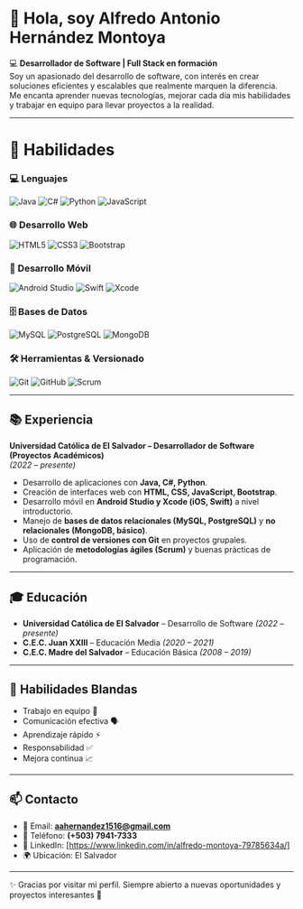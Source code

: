 # 👋 Hola, soy Alfredo Antonio Hernández Montoya  

💻 **Desarrollador de Software | Full Stack en formación**  
Soy un apasionado del desarrollo de software, con interés en crear soluciones eficientes y escalables que realmente marquen la diferencia.  
Me encanta aprender nuevas tecnologías, mejorar cada día mis habilidades y trabajar en equipo para llevar proyectos a la realidad.  

---

# 🚀 Habilidades

### 💻 Lenguajes
![Java](https://img.shields.io/badge/Java-ED8B00?style=for-the-badge&logo=openjdk&logoColor=white)
![C#](https://img.shields.io/badge/C%23-239120?style=for-the-badge&logo=c-sharp&logoColor=white)
![Python](https://img.shields.io/badge/Python-3776AB?style=for-the-badge&logo=python&logoColor=white)
![JavaScript](https://img.shields.io/badge/JavaScript-F7DF1E?style=for-the-badge&logo=javascript&logoColor=black)

### 🌐 Desarrollo Web
![HTML5](https://img.shields.io/badge/HTML5-E34F26?style=for-the-badge&logo=html5&logoColor=white)
![CSS3](https://img.shields.io/badge/CSS3-1572B6?style=for-the-badge&logo=css3&logoColor=white)
![Bootstrap](https://img.shields.io/badge/Bootstrap-563D7C?style=for-the-badge&logo=bootstrap&logoColor=white)

### 📱 Desarrollo Móvil
![Android Studio](https://img.shields.io/badge/Android_Studio-3DDC84?style=for-the-badge&logo=android-studio&logoColor=white)
![Swift](https://img.shields.io/badge/Swift-FA7343?style=for-the-badge&logo=swift&logoColor=white)
![Xcode](https://img.shields.io/badge/Xcode-147EFB?style=for-the-badge&logo=xcode&logoColor=white)

### 🗄 Bases de Datos
![MySQL](https://img.shields.io/badge/MySQL-005C84?style=for-the-badge&logo=mysql&logoColor=white)
![PostgreSQL](https://img.shields.io/badge/PostgreSQL-316192?style=for-the-badge&logo=postgresql&logoColor=white)
![MongoDB](https://img.shields.io/badge/MongoDB-47A248?style=for-the-badge&logo=mongodb&logoColor=white)

### 🛠 Herramientas & Versionado
![Git](https://img.shields.io/badge/Git-F05032?style=for-the-badge&logo=git&logoColor=white)
![GitHub](https://img.shields.io/badge/GitHub-181717?style=for-the-badge&logo=github&logoColor=white)
![Scrum](https://img.shields.io/badge/Scrum-009FDA?style=for-the-badge&logo=jira&logoColor=white)



---

## 📚 Experiencia  

**Universidad Católica de El Salvador – Desarrollador de Software (Proyectos Académicos)**  
*(2022 – presente)*  
- Desarrollo de aplicaciones con **Java, C#, Python**.  
- Creación de interfaces web con **HTML, CSS, JavaScript, Bootstrap**.  
- Desarrollo móvil en **Android Studio y Xcode (iOS, Swift)** a nivel introductorio.  
- Manejo de **bases de datos relacionales (MySQL, PostgreSQL)** y **no relacionales (MongoDB, básico)**.  
- Uso de **control de versiones con Git** en proyectos grupales.  
- Aplicación de **metodologías ágiles (Scrum)** y buenas prácticas de programación.  

---

## 🎓 Educación  

- **Universidad Católica de El Salvador** – Desarrollo de Software *(2022 – presente)*  
- **C.E.C. Juan XXIII** – Educación Media *(2020 – 2021)*  
- **C.E.C. Madre del Salvador** – Educación Básica *(2008 – 2019)*  

---

## 🤝 Habilidades Blandas  

- Trabajo en equipo 🤝  
- Comunicación efectiva 🗣️  
- Aprendizaje rápido ⚡  
- Responsabilidad ✅  
- Mejora continua 📈  

---

## 📫 Contacto  

- 📧 Email: **aahernandez1516@gmail.com**  
- 📱 Teléfono: **(+503) 7941-7333**  
- 💼 LinkedIn: [https://www.linkedin.com/in/alfredo-montoya-79785634a/] 
- 🌍 Ubicación: El Salvador  

---

✨ Gracias por visitar mi perfil. Siempre abierto a nuevas oportunidades y proyectos interesantes 🚀

